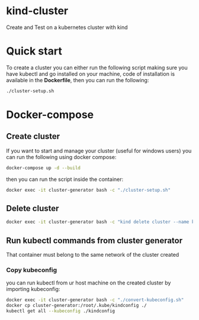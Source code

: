# kind-cluster
Create and Test on a kubernetes cluster with kind
# Quick start
To create a cluster you can either run the following script making sure you have kubectl and go installed on your machine, code of installation is available in the **Dockerfile**, then you can run the following:
```sh
./cluster-setup.sh
```
# Docker-compose
## Create cluster
If you want to start and manage your cluster (useful for windows users) you can run the following using docker compose:
```sh
docker-compose up -d --build 
```
then you can run the script inside the container:
```sh
docker exec -it cluster-generator bash -c "./cluster-setup.sh"
```
## Delete cluster
```sh
docker exec -it cluster-generator bash -c "kind delete cluster --name k8s-cluster"
```
## Run kubectl commands from cluster generator
That container must belong to the same network of the cluster created
### Copy kubeconfig
you can run kubectl from ur host machine on the created cluster by importing kubeconfig:
```sh
docker exec -it cluster-generator bash -c "./convert-kubeconfig.sh"
docker cp cluster-generator:/root/.kube/kindconfig ./
kubectl get all --kubeconfig ./kindconfig
```

